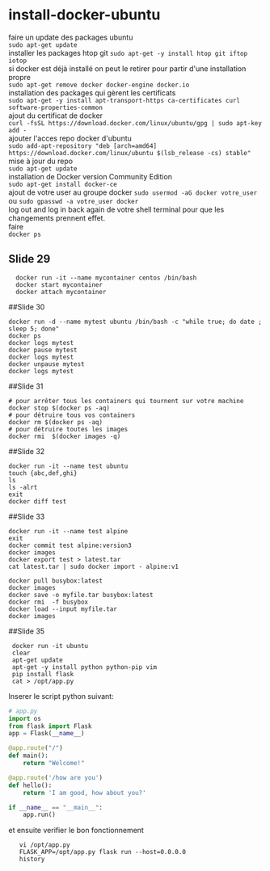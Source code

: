 # install-docker-ubuntu

faire un update des packages ubuntu   
```sudo apt-get update```   
installer les packages htop git 
```sudo apt-get -y install htop git iftop iotop ```  
si docker est déjà installé on peut le retirer pour partir d'une installation propre  
```sudo apt-get remove docker docker-engine docker.io```  
installation des packages qui gèrent les certificats  
```sudo apt-get -y install apt-transport-https ca-certificates curl software-properties-common```  
ajout du certificat de docker  
```curl -fsSL https://download.docker.com/linux/ubuntu/gpg | sudo apt-key add -```  
ajouter l'acces repo docker d'ubuntu   
```sudo add-apt-repository "deb [arch=amd64] https://download.docker.com/linux/ubuntu $(lsb_release -cs) stable"```  
mise à jour du repo   
```sudo apt-get update```  
installation de Docker version Community Edition    
```sudo apt-get install docker-ce```    
ajout de votre user au groupe docker 
```sudo usermod -aG docker votre_user```  ou ```sudo gpasswd -a votre_user docker```  
log out and log in back again de votre shell terminal pour que les changements prennent effet.    
faire  
 ```docker ps``` 
 
## Slide 29
```shell script
  docker run -it --name mycontainer centos /bin/bash
  docker start mycontainer
  docker attach mycontainer
```
##Slide 30 
```shell script
docker run -d --name mytest ubuntu /bin/bash -c "while true; do date ; sleep 5; done"
docker ps
docker logs mytest
docker pause mytest
docker logs mytest
docker unpause mytest
docker logs mytest
```
##Slide 31 
```shell script
# pour arrêter tous les containers qui tournent sur votre machine
docker stop $(docker ps -aq)
# pour détruire tous vos containers
docker rm $(docker ps -aq)
# pour détruire toutes les images 
docker rmi  $(docker images -q)
```

##Slide 32 
```shell script
docker run -it --name test ubuntu
touch {abc,def,ghi}
ls 
ls -alrt
exit
docker diff test
```
##Slide 33
```shell script
docker run -it --name test alpine 
exit
docker commit test alpine:version3
docker images
docker export test > latest.tar
cat latest.tar | sudo docker import - alpine:v1

docker pull busybox:latest
docker images
docker save -o myfile.tar busybox:latest
docker rmi  -f busybox
docker load --input myfile.tar
docker images
```
##Slide 35
```shell script
 docker run -it ubuntu
 clear
 apt-get update
 apt-get -y install python python-pip vim
 pip install flask
 cat > /opt/app.py
```
Inserer le script python suivant:  
```python
# app.py
import os
from flask import Flask
app = Flask(__name__)

@app.route("/")
def main():
    return "Welcome!"

@app.route('/how are you')
def hello():
    return 'I am good, how about you?'

if __name__ == "__main__":
    app.run()
```
et ensuite verifier le bon fonctionnement
```shell script
   vi /opt/app.py
   FLASK_APP=/opt/app.py flask run --host=0.0.0.0
   history
```
